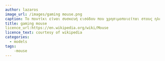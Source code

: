 ```yaml
---
author: lazaros
image_url: /images/gaming mouse.png
caption: Το ποντίκι είναι συσκευή εισόδου που χρησιμοποιείται στους ηλεκτρονικούς υπολογιστές, καθώς και σε ταμπλέτες. Το όνομα «ποντίκι» επικράτησε εξαιτίας της ομοιότητάς του με το Ποντίκι λόγω του χαρακτηριστικού σχήματος που έχουν οι περισσότερες μορφές του σε συνδυασμό με το λεπτό καλώδιο που το συνέδεε στις αρχικές του μορφές με τον υπολογιστή. Σε γραφικές διεπιφάνειες χρήστη, η κίνηση του ποντικιού αντιστοιχεί σε παρόμοια κίνηση ενός ίχνους, δείκτη ή δρομέα στην οθόνη του υπολογιστή.
title: gaming mouse
licence_url:https://en.wikipedia.org/wiki/Mouse
licence_text: courtesy of wikipedia
categories:
  - models
tags:
    -mouse
---
```

